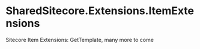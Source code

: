 # SharedSitecore.Extensions.ItemExtensions
Sitecore Item Extensions: GetTemplate, many more to come
